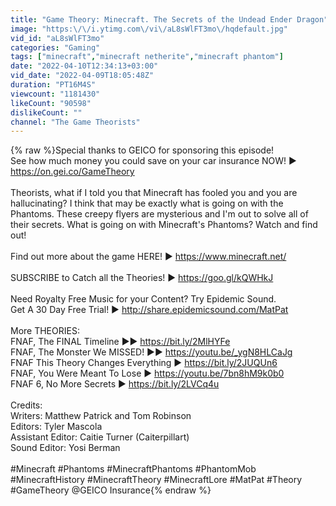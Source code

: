 ```yaml
---
title: "Game Theory: Minecraft. The Secrets of the Undead Ender Dragon"
image: "https:\/\/i.ytimg.com\/vi\/aL8sWlFT3mo\/hqdefault.jpg"
vid_id: "aL8sWlFT3mo"
categories: "Gaming"
tags: ["minecraft","minecraft netherite","minecraft phantom"]
date: "2022-04-10T12:34:13+03:00"
vid_date: "2022-04-09T18:05:48Z"
duration: "PT16M4S"
viewcount: "1181430"
likeCount: "90598"
dislikeCount: ""
channel: "The Game Theorists"
---
```

{% raw %}Special thanks to GEICO for sponsoring this episode!<br />See how much money you could save on your car insurance NOW! ► <a rel="nofollow" target="blank" href="https://on.gei.co/GameTheory">https://on.gei.co/GameTheory</a><br /><br />Theorists, what if I told you that Minecraft has fooled you and you are hallucinating? I think that may be exactly what is going on with the Phantoms. These creepy flyers are mysterious and I'm out to solve all of their secrets. What is going on with Minecraft's Phantoms? Watch and find out!<br /><br />Find out more about the game HERE! ► <a rel="nofollow" target="blank" href="https://www.minecraft.net/">https://www.minecraft.net/</a><br /><br />SUBSCRIBE to Catch all the Theories! ► <a rel="nofollow" target="blank" href="https://goo.gl/kQWHkJ">https://goo.gl/kQWHkJ</a>        <br /><br />Need Royalty Free Music for your Content? Try Epidemic Sound. <br />Get A 30 Day Free Trial! ► <a rel="nofollow" target="blank" href="http://share.epidemicsound.com/MatPat">http://share.epidemicsound.com/MatPat</a><br /><br />More THEORIES: <br />FNAF, The FINAL Timeline ►► <a rel="nofollow" target="blank" href="https://bit.ly/2MlHYFe">https://bit.ly/2MlHYFe</a><br />FNAF, The Monster We MISSED! ►► <a rel="nofollow" target="blank" href="https://youtu.be/_ygN8HLCaJg">https://youtu.be/_ygN8HLCaJg</a><br />FNAF This Theory Changes Everything ► <a rel="nofollow" target="blank" href="https://bit.ly/2JUQUn6">https://bit.ly/2JUQUn6</a><br />FNAF, You Were Meant To Lose ► <a rel="nofollow" target="blank" href="https://youtu.be/7bn8hM9k0b0">https://youtu.be/7bn8hM9k0b0</a><br />FNAF 6, No More Secrets ► <a rel="nofollow" target="blank" href="https://bit.ly/2LVCq4u">https://bit.ly/2LVCq4u</a>   <br /><br />Credits:<br />Writers: Matthew Patrick and Tom Robinson<br />Editors: Tyler Mascola  <br />Assistant Editor: Caitie Turner (Caiterpillart)  <br />Sound Editor: Yosi Berman  <br /><br />#Minecraft #Phantoms #MinecraftPhantoms #PhantomMob #MinecraftHistory #MinecraftTheory #MinecraftLore #MatPat #Theory #GameTheory @GEICO Insurance{% endraw %}
